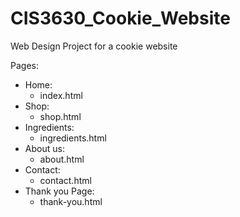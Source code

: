 # CIS3630_Cookie_Website

Web Design Project for a cookie website

Pages:
- Home:
  - index.html
- Shop:
  - shop.html
- Ingredients:
  - ingredients.html
- About us:
  - about.html
- Contact:
  - contact.html
- Thank you Page:
  - thank-you.html
